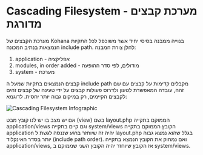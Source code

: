 # Cascading Filesystem - מערכת קבצים מדורגת

מערכת הקבצים של Kohana בנוייה ממבנה בסיסי יחיד אשר משוכפל לכל התקיות הנמצאות בנתיב המכונה
include path. להלן צורת המבנה:

1. application - אפליקציה
2. modules, in order added - מודולים, לפי סדר ההופעה
3. system - מערכת

קבצים הנמצאים בתקיות שמעל ה  include path  מקבלים קדימות על קבצים עם שם זהה, עובדה המאפשרת
לטעון ולדרוס פעולות קבצים על ידי טעינה של קבצים זהים לקבצים הקיימים, רק במיקום גבוה יותר יחסית. לדוגמא:

![Cascading Filesystem Infographic](img/cascading_filesystem.png)

אם יש מצב בו יש לנו קובץ מבט (view) בשם  layout.php הממוקם בתקייה application/views וגם קיים בתקייה  system/views
הקובץ הממוקם בתקייה application יהיה זה שיוחזר ברגע שננסה לגשת ל layout.php
בגלל שהוא נמצא גבוה יותר בסדר האינקלוד (include path order).
ואם נמחוק את הקובץ הנמצא בתקייה application/views, אז הקובץ שיוחזר יהיה הקובץ השני שממוקם ב system/views.
